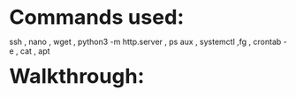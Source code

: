 <span style=" font-size:37px;"> **Commands used:** </span><br/>

ssh , nano , wget , python3 -m http.server , ps aux ,  systemctl  ,fg , crontab -e , cat , apt


<span style=" font-size:37px;"> **Walkthrough:** </span><br/>



